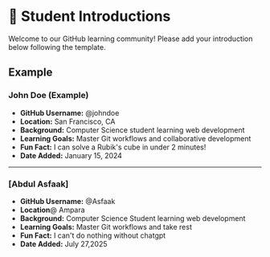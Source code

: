 # 👋 Student Introductions

Welcome to our GitHub learning community! Please add your introduction below following the template.

## Example

### John Doe (Example)
- **GitHub Username:** @johndoe
- **Location:** San Francisco, CA
- **Background:** Computer Science student learning web development
- **Learning Goals:** Master Git workflows and collaborative development
- **Fun Fact:** I can solve a Rubik's cube in under 2 minutes!
- **Date Added:** January 15, 2024

---

<!-- Add your introduction below this line -->

### [Abdul Asfaak]
- **GitHub Username:** @Asfaak
- **Location**@ Ampara
- **Background:** Computer Science Student learning web development
- **Learning Goals:** Master Git workflows and take rest 
- **Fun Fact:** I can't do nothing without chatgpt
- **Date Added:** July 27,2025


